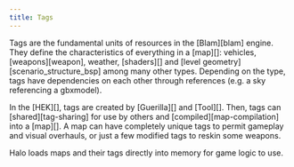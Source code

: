 ```yaml
---
title: Tags
---
```


Tags are the fundamental units of resources in the [Blam][blam] engine. They define the characteristics of everything in a [map][]: vehicles, [weapons][weapon], weather, [shaders][] and [level geometry][scenario_structure_bsp] among many other types. Depending on the type, tags have dependencies on each other through references (e.g. a sky referencing a gbxmodel).

In the [HEK][], tags are created by [Guerilla][] and [Tool][]. Then, tags can [shared][tag-sharing] for use by others and [compiled][map-compilation] into a [map][]. A map can have completely unique tags to permit gameplay and visual overhauls, or just a few modified tags to reskin some weapons.

Halo loads maps and their tags directly into memory for game logic to use.
